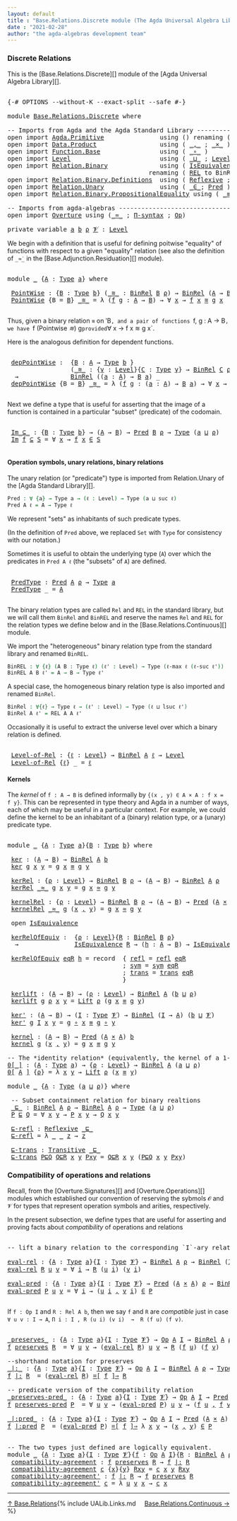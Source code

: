 ```yaml
---
layout: default
title : "Base.Relations.Discrete module (The Agda Universal Algebra Library)"
date : "2021-02-28"
author: "the agda-algebras development team"
---
```


### <a id="discrete-relations">Discrete Relations</a>

This is the [Base.Relations.Discrete][] module of the [Agda Universal Algebra Library][].

<pre class="Agda">

<a id="329" class="Symbol">{-#</a> <a id="333" class="Keyword">OPTIONS</a> <a id="341" class="Pragma">--without-K</a> <a id="353" class="Pragma">--exact-split</a> <a id="367" class="Pragma">--safe</a> <a id="374" class="Symbol">#-}</a>

<a id="379" class="Keyword">module</a> <a id="386" href="Base.Relations.Discrete.html" class="Module">Base.Relations.Discrete</a> <a id="410" class="Keyword">where</a>

<a id="417" class="Comment">-- Imports from Agda and the Agda Standard Library ----------------------------------------------</a>
<a id="515" class="Keyword">open</a> <a id="520" class="Keyword">import</a> <a id="527" href="Agda.Primitive.html" class="Module">Agda.Primitive</a>               <a id="556" class="Keyword">using</a> <a id="562" class="Symbol">()</a> <a id="565" class="Keyword">renaming</a> <a id="574" class="Symbol">(</a> <a id="576" href="Agda.Primitive.html#388" class="Primitive">Set</a> <a id="580" class="Symbol">to</a> <a id="583" class="Primitive">Type</a> <a id="588" class="Symbol">)</a>
<a id="590" class="Keyword">open</a> <a id="595" class="Keyword">import</a> <a id="602" href="Data.Product.html" class="Module">Data.Product</a>                 <a id="631" class="Keyword">using</a> <a id="637" class="Symbol">(</a> <a id="639" href="Agda.Builtin.Sigma.html#235" class="InductiveConstructor Operator">_,_</a> <a id="643" class="Symbol">;</a> <a id="645" href="Data.Product.Base.html#1618" class="Function Operator">_×_</a> <a id="649" class="Symbol">)</a>
<a id="651" class="Keyword">open</a> <a id="656" class="Keyword">import</a> <a id="663" href="Function.Base.html" class="Module">Function.Base</a>                <a id="692" class="Keyword">using</a> <a id="698" class="Symbol">(</a> <a id="700" href="Function.Base.html#1115" class="Function Operator">_∘_</a> <a id="704" class="Symbol">)</a>
<a id="706" class="Keyword">open</a> <a id="711" class="Keyword">import</a> <a id="718" href="Level.html" class="Module">Level</a>                        <a id="747" class="Keyword">using</a> <a id="753" class="Symbol">(</a> <a id="755" href="Agda.Primitive.html#961" class="Primitive Operator">_⊔_</a> <a id="759" class="Symbol">;</a> <a id="761" href="Agda.Primitive.html#742" class="Postulate">Level</a> <a id="767" class="Symbol">;</a> <a id="769" href="Level.html#409" class="Record">Lift</a> <a id="774" class="Symbol">)</a>
<a id="776" class="Keyword">open</a> <a id="781" class="Keyword">import</a> <a id="788" href="Relation.Binary.html" class="Module">Relation.Binary</a>              <a id="817" class="Keyword">using</a> <a id="823" class="Symbol">(</a> <a id="825" href="Relation.Binary.Structures.html#1550" class="Record">IsEquivalence</a> <a id="839" class="Symbol">;</a> <a id="841" href="Relation.Binary.Core.html#1268" class="Function Operator">_⇒_</a> <a id="845" class="Symbol">;</a> <a id="847" href="Relation.Binary.Core.html#1474" class="Function Operator">_=[_]⇒_</a> <a id="855" class="Symbol">)</a>
                                      <a id="895" class="Keyword">renaming</a> <a id="904" class="Symbol">(</a> <a id="906" href="Relation.Binary.Core.html#780" class="Function">REL</a> <a id="910" class="Symbol">to</a> <a id="913" class="Function">BinREL</a> <a id="920" class="Symbol">;</a> <a id="922" href="Relation.Binary.Core.html#896" class="Function">Rel</a> <a id="926" class="Symbol">to</a> <a id="929" class="Function">BinRel</a> <a id="936" class="Symbol">)</a>
<a id="938" class="Keyword">open</a> <a id="943" class="Keyword">import</a> <a id="950" href="Relation.Binary.Definitions.html" class="Module">Relation.Binary.Definitions</a>  <a id="979" class="Keyword">using</a> <a id="985" class="Symbol">(</a> <a id="987" href="Relation.Binary.Definitions.html#1332" class="Function">Reflexive</a> <a id="997" class="Symbol">;</a> <a id="999" href="Relation.Binary.Definitions.html#2007" class="Function">Transitive</a> <a id="1010" class="Symbol">)</a>
<a id="1012" class="Keyword">open</a> <a id="1017" class="Keyword">import</a> <a id="1024" href="Relation.Unary.html" class="Module">Relation.Unary</a>               <a id="1053" class="Keyword">using</a> <a id="1059" class="Symbol">(</a> <a id="1061" href="Relation.Unary.html#1818" class="Function Operator">_∈_</a><a id="1064" class="Symbol">;</a> <a id="1066" href="Relation.Unary.html#1178" class="Function">Pred</a> <a id="1071" class="Symbol">)</a>
<a id="1073" class="Keyword">open</a> <a id="1078" class="Keyword">import</a> <a id="1085" href="Relation.Binary.PropositionalEquality.html" class="Module">Relation.Binary.PropositionalEquality</a> <a id="1123" class="Keyword">using</a> <a id="1129" class="Symbol">(</a> <a id="1131" href="Agda.Builtin.Equality.html#150" class="Datatype Operator">_≡_</a> <a id="1135" class="Symbol">)</a>

<a id="1138" class="Comment">-- Imports from agda-algebras -------------------------------------------------------------------</a>
<a id="1236" class="Keyword">open</a> <a id="1241" class="Keyword">import</a> <a id="1248" href="Overture.html" class="Module">Overture</a> <a id="1257" class="Keyword">using</a> <a id="1263" class="Symbol">(</a><a id="1264" href="Overture.Basic.html#9589" class="Function Operator">_≈_</a> <a id="1268" class="Symbol">;</a> <a id="1270" href="Overture.Basic.html#6010" class="Function">Π-syntax</a> <a id="1279" class="Symbol">;</a> <a id="1281" href="Overture.Operations.html#1235" class="Function">Op</a><a id="1283" class="Symbol">)</a>

<a id="1286" class="Keyword">private</a> <a id="1294" class="Keyword">variable</a> <a id="1303" href="Base.Relations.Discrete.html#1303" class="Generalizable">a</a> <a id="1305" href="Base.Relations.Discrete.html#1305" class="Generalizable">b</a> <a id="1307" href="Base.Relations.Discrete.html#1307" class="Generalizable">ρ</a> <a id="1309" href="Base.Relations.Discrete.html#1309" class="Generalizable">𝓥</a> <a id="1311" class="Symbol">:</a> <a id="1313" href="Agda.Primitive.html#742" class="Postulate">Level</a>
</pre>

We begin with a definition that is useful for defining poitwise "equality" of functions
with respect to a given "equality" relation (see also the definition of `_≈̇_` in the [Base.Adjunction.Residuation][] module).

<pre class="Agda">

<a id="1561" class="Keyword">module</a> <a id="1568" href="Base.Relations.Discrete.html#1568" class="Module">_</a> <a id="1570" class="Symbol">{</a><a id="1571" href="Base.Relations.Discrete.html#1571" class="Bound">A</a> <a id="1573" class="Symbol">:</a> <a id="1575" href="Base.Relations.Discrete.html#583" class="Primitive">Type</a> <a id="1580" href="Base.Relations.Discrete.html#1303" class="Generalizable">a</a><a id="1581" class="Symbol">}</a> <a id="1583" class="Keyword">where</a>

 <a id="1591" href="Base.Relations.Discrete.html#1591" class="Function">PointWise</a> <a id="1601" class="Symbol">:</a> <a id="1603" class="Symbol">{</a><a id="1604" href="Base.Relations.Discrete.html#1604" class="Bound">B</a> <a id="1606" class="Symbol">:</a> <a id="1608" href="Base.Relations.Discrete.html#583" class="Primitive">Type</a> <a id="1613" href="Base.Relations.Discrete.html#1305" class="Generalizable">b</a><a id="1614" class="Symbol">}</a> <a id="1616" class="Symbol">(</a><a id="1617" href="Base.Relations.Discrete.html#1617" class="Bound Operator">_≋_</a> <a id="1621" class="Symbol">:</a> <a id="1623" href="Base.Relations.Discrete.html#929" class="Function">BinRel</a> <a id="1630" href="Base.Relations.Discrete.html#1604" class="Bound">B</a> <a id="1632" href="Base.Relations.Discrete.html#1307" class="Generalizable">ρ</a><a id="1633" class="Symbol">)</a> <a id="1635" class="Symbol">→</a> <a id="1637" href="Base.Relations.Discrete.html#929" class="Function">BinRel</a> <a id="1644" class="Symbol">(</a><a id="1645" href="Base.Relations.Discrete.html#1571" class="Bound">A</a> <a id="1647" class="Symbol">→</a> <a id="1649" href="Base.Relations.Discrete.html#1604" class="Bound">B</a><a id="1650" class="Symbol">)</a> <a id="1652" class="Symbol">_</a>
 <a id="1655" href="Base.Relations.Discrete.html#1591" class="Function">PointWise</a> <a id="1665" class="Symbol">{</a><a id="1666" class="Argument">B</a> <a id="1668" class="Symbol">=</a> <a id="1670" href="Base.Relations.Discrete.html#1670" class="Bound">B</a><a id="1671" class="Symbol">}</a> <a id="1673" href="Base.Relations.Discrete.html#1673" class="Bound Operator">_≋_</a> <a id="1677" class="Symbol">=</a> <a id="1679" class="Symbol">λ</a> <a id="1681" class="Symbol">(</a><a id="1682" href="Base.Relations.Discrete.html#1682" class="Bound">f</a> <a id="1684" href="Base.Relations.Discrete.html#1684" class="Bound">g</a> <a id="1686" class="Symbol">:</a> <a id="1688" href="Base.Relations.Discrete.html#1571" class="Bound">A</a> <a id="1690" class="Symbol">→</a> <a id="1692" href="Base.Relations.Discrete.html#1670" class="Bound">B</a><a id="1693" class="Symbol">)</a> <a id="1695" class="Symbol">→</a> <a id="1697" class="Symbol">∀</a> <a id="1699" href="Base.Relations.Discrete.html#1699" class="Bound">x</a> <a id="1701" class="Symbol">→</a> <a id="1703" href="Base.Relations.Discrete.html#1682" class="Bound">f</a> <a id="1705" href="Base.Relations.Discrete.html#1699" class="Bound">x</a> <a id="1707" href="Base.Relations.Discrete.html#1673" class="Bound Operator">≋</a> <a id="1709" href="Base.Relations.Discrete.html#1684" class="Bound">g</a> <a id="1711" href="Base.Relations.Discrete.html#1699" class="Bound">x</a>

</pre>

Thus, given a binary relation `≋` on ‵B`, and a pair of functions `f, g : A → B`,
we have `f (Pointwise _≋_) g` provided `∀ x → f x ≋ g x`.

Here is the analogous definition for dependent functions.

<pre class="Agda">

 <a id="1941" href="Base.Relations.Discrete.html#1941" class="Function">depPointWise</a> <a id="1954" class="Symbol">:</a>  <a id="1957" class="Symbol">{</a><a id="1958" href="Base.Relations.Discrete.html#1958" class="Bound">B</a> <a id="1960" class="Symbol">:</a> <a id="1962" href="Base.Relations.Discrete.html#1571" class="Bound">A</a> <a id="1964" class="Symbol">→</a> <a id="1966" href="Base.Relations.Discrete.html#583" class="Primitive">Type</a> <a id="1971" href="Base.Relations.Discrete.html#1305" class="Generalizable">b</a> <a id="1973" class="Symbol">}</a>
                 <a id="1992" class="Symbol">(</a><a id="1993" href="Base.Relations.Discrete.html#1993" class="Bound Operator">_≋_</a> <a id="1997" class="Symbol">:</a> <a id="1999" class="Symbol">{</a><a id="2000" href="Base.Relations.Discrete.html#2000" class="Bound">γ</a> <a id="2002" class="Symbol">:</a> <a id="2004" href="Agda.Primitive.html#742" class="Postulate">Level</a><a id="2009" class="Symbol">}{</a><a id="2011" href="Base.Relations.Discrete.html#2011" class="Bound">C</a> <a id="2013" class="Symbol">:</a> <a id="2015" href="Base.Relations.Discrete.html#583" class="Primitive">Type</a> <a id="2020" href="Base.Relations.Discrete.html#2000" class="Bound">γ</a><a id="2021" class="Symbol">}</a> <a id="2023" class="Symbol">→</a> <a id="2025" href="Base.Relations.Discrete.html#929" class="Function">BinRel</a> <a id="2032" href="Base.Relations.Discrete.html#2011" class="Bound">C</a> <a id="2034" href="Base.Relations.Discrete.html#1307" class="Generalizable">ρ</a><a id="2035" class="Symbol">)</a>
  <a id="2039" class="Symbol">→</a>              <a id="2054" href="Base.Relations.Discrete.html#929" class="Function">BinRel</a> <a id="2061" class="Symbol">((</a><a id="2063" href="Base.Relations.Discrete.html#2063" class="Bound">a</a> <a id="2065" class="Symbol">:</a> <a id="2067" href="Base.Relations.Discrete.html#1571" class="Bound">A</a><a id="2068" class="Symbol">)</a> <a id="2070" class="Symbol">→</a> <a id="2072" href="Base.Relations.Discrete.html#1958" class="Bound">B</a> <a id="2074" href="Base.Relations.Discrete.html#2063" class="Bound">a</a><a id="2075" class="Symbol">)</a> <a id="2077" class="Symbol">_</a>
 <a id="2080" href="Base.Relations.Discrete.html#1941" class="Function">depPointWise</a> <a id="2093" class="Symbol">{</a><a id="2094" class="Argument">B</a> <a id="2096" class="Symbol">=</a> <a id="2098" href="Base.Relations.Discrete.html#2098" class="Bound">B</a><a id="2099" class="Symbol">}</a> <a id="2101" href="Base.Relations.Discrete.html#2101" class="Bound Operator">_≋_</a> <a id="2105" class="Symbol">=</a> <a id="2107" class="Symbol">λ</a> <a id="2109" class="Symbol">(</a><a id="2110" href="Base.Relations.Discrete.html#2110" class="Bound">f</a> <a id="2112" href="Base.Relations.Discrete.html#2112" class="Bound">g</a> <a id="2114" class="Symbol">:</a> <a id="2116" class="Symbol">(</a><a id="2117" href="Base.Relations.Discrete.html#2117" class="Bound">a</a> <a id="2119" class="Symbol">:</a> <a id="2121" href="Base.Relations.Discrete.html#1571" class="Bound">A</a><a id="2122" class="Symbol">)</a> <a id="2124" class="Symbol">→</a> <a id="2126" href="Base.Relations.Discrete.html#2098" class="Bound">B</a> <a id="2128" href="Base.Relations.Discrete.html#2117" class="Bound">a</a><a id="2129" class="Symbol">)</a> <a id="2131" class="Symbol">→</a> <a id="2133" class="Symbol">∀</a> <a id="2135" href="Base.Relations.Discrete.html#2135" class="Bound">x</a> <a id="2137" class="Symbol">→</a> <a id="2139" href="Base.Relations.Discrete.html#2110" class="Bound">f</a> <a id="2141" href="Base.Relations.Discrete.html#2135" class="Bound">x</a> <a id="2143" href="Base.Relations.Discrete.html#2101" class="Bound Operator">≋</a> <a id="2145" href="Base.Relations.Discrete.html#2112" class="Bound">g</a> <a id="2147" href="Base.Relations.Discrete.html#2135" class="Bound">x</a>

</pre>

Next we define a type that is useful for asserting that the image of a function
is contained in a particular "subset" (predicate) of the codomain.

<pre class="Agda">

 <a id="2325" href="Base.Relations.Discrete.html#2325" class="Function Operator">Im_⊆_</a> <a id="2331" class="Symbol">:</a> <a id="2333" class="Symbol">{</a><a id="2334" href="Base.Relations.Discrete.html#2334" class="Bound">B</a> <a id="2336" class="Symbol">:</a> <a id="2338" href="Base.Relations.Discrete.html#583" class="Primitive">Type</a> <a id="2343" href="Base.Relations.Discrete.html#1305" class="Generalizable">b</a><a id="2344" class="Symbol">}</a> <a id="2346" class="Symbol">→</a> <a id="2348" class="Symbol">(</a><a id="2349" href="Base.Relations.Discrete.html#1571" class="Bound">A</a> <a id="2351" class="Symbol">→</a> <a id="2353" href="Base.Relations.Discrete.html#2334" class="Bound">B</a><a id="2354" class="Symbol">)</a> <a id="2356" class="Symbol">→</a> <a id="2358" href="Relation.Unary.html#1178" class="Function">Pred</a> <a id="2363" href="Base.Relations.Discrete.html#2334" class="Bound">B</a> <a id="2365" href="Base.Relations.Discrete.html#1307" class="Generalizable">ρ</a> <a id="2367" class="Symbol">→</a> <a id="2369" href="Base.Relations.Discrete.html#583" class="Primitive">Type</a> <a id="2374" class="Symbol">(</a><a id="2375" href="Base.Relations.Discrete.html#1580" class="Bound">a</a> <a id="2377" href="Agda.Primitive.html#961" class="Primitive Operator">⊔</a> <a id="2379" href="Base.Relations.Discrete.html#1307" class="Generalizable">ρ</a><a id="2380" class="Symbol">)</a>
 <a id="2383" href="Base.Relations.Discrete.html#2325" class="Function Operator">Im</a> <a id="2386" href="Base.Relations.Discrete.html#2386" class="Bound">f</a> <a id="2388" href="Base.Relations.Discrete.html#2325" class="Function Operator">⊆</a> <a id="2390" href="Base.Relations.Discrete.html#2390" class="Bound">S</a> <a id="2392" class="Symbol">=</a> <a id="2394" class="Symbol">∀</a> <a id="2396" href="Base.Relations.Discrete.html#2396" class="Bound">x</a> <a id="2398" class="Symbol">→</a> <a id="2400" href="Base.Relations.Discrete.html#2386" class="Bound">f</a> <a id="2402" href="Base.Relations.Discrete.html#2396" class="Bound">x</a> <a id="2404" href="Relation.Unary.html#1818" class="Function Operator">∈</a> <a id="2406" href="Base.Relations.Discrete.html#2390" class="Bound">S</a>

</pre>


#### <a id="operation-symbols-unary-relations-binary-relations">Operation symbols, unary relations, binary relations</a>

The unary relation (or "predicate") type is imported from Relation.Unary of the [Agda Standard Library][].

```agda
Pred : ∀ {a} → Type a → (ℓ : Level) → Type (a ⊔ suc ℓ)
Pred A ℓ = A → Type ℓ
```
We represent "sets" as inhabitants of such predicate types.

(In the definition of `Pred` above, we replaced `Set` with `Type` for consistency with our notation.)

Sometimes it is useful to obtain the underlying type (`A`) over which the predicates in `Pred A ℓ` (the "subsets" of `A`) are defined.

<pre class="Agda">

 <a id="3056" href="Base.Relations.Discrete.html#3056" class="Function">PredType</a> <a id="3065" class="Symbol">:</a> <a id="3067" href="Relation.Unary.html#1178" class="Function">Pred</a> <a id="3072" href="Base.Relations.Discrete.html#1571" class="Bound">A</a> <a id="3074" href="Base.Relations.Discrete.html#1307" class="Generalizable">ρ</a> <a id="3076" class="Symbol">→</a> <a id="3078" href="Base.Relations.Discrete.html#583" class="Primitive">Type</a> <a id="3083" href="Base.Relations.Discrete.html#1580" class="Bound">a</a>
 <a id="3086" href="Base.Relations.Discrete.html#3056" class="Function">PredType</a> <a id="3095" class="Symbol">_</a> <a id="3097" class="Symbol">=</a> <a id="3099" href="Base.Relations.Discrete.html#1571" class="Bound">A</a>

</pre>

The binary relation types are called `Rel` and `REL` in the standard library, but we
will call them `BinRel` and `BinREL` and reserve the names `Rel` and `REL` for the relation
types we define below and in the [Base.Relations.Continuous][] module.

We import the "heterogeneous" binary relation type from the standard library and renamed `BinREL`.

```agda
BinREL : ∀ {ℓ} (A B : Type ℓ) (ℓ' : Level) → Type (ℓ-max ℓ (ℓ-suc ℓ'))
BinREL A B ℓ' = A → B → Type ℓ'
```

A special case, the homogeneous binary relation type is also imported and renamed `BinRel`.

```agda
BinRel : ∀{ℓ} → Type ℓ → (ℓ' : Level) → Type (ℓ ⊔ lsuc ℓ')
BinRel A ℓ' = REL A A ℓ'
```

Occasionally it is useful to extract the universe level over which a binary relation is defined.

<pre class="Agda">

 <a id="3882" href="Base.Relations.Discrete.html#3882" class="Function">Level-of-Rel</a> <a id="3895" class="Symbol">:</a> <a id="3897" class="Symbol">{</a><a id="3898" href="Base.Relations.Discrete.html#3898" class="Bound">ℓ</a> <a id="3900" class="Symbol">:</a> <a id="3902" href="Agda.Primitive.html#742" class="Postulate">Level</a><a id="3907" class="Symbol">}</a> <a id="3909" class="Symbol">→</a> <a id="3911" href="Base.Relations.Discrete.html#929" class="Function">BinRel</a> <a id="3918" href="Base.Relations.Discrete.html#1571" class="Bound">A</a> <a id="3920" href="Base.Relations.Discrete.html#3898" class="Bound">ℓ</a> <a id="3922" class="Symbol">→</a> <a id="3924" href="Agda.Primitive.html#742" class="Postulate">Level</a>
 <a id="3931" href="Base.Relations.Discrete.html#3882" class="Function">Level-of-Rel</a> <a id="3944" class="Symbol">{</a><a id="3945" href="Base.Relations.Discrete.html#3945" class="Bound">ℓ</a><a id="3946" class="Symbol">}</a> <a id="3948" class="Symbol">_</a> <a id="3950" class="Symbol">=</a> <a id="3952" href="Base.Relations.Discrete.html#3945" class="Bound">ℓ</a>
</pre>


#### <a id="kernels">Kernels</a>

The *kernel* of `f : A → B` is defined informally by `{(x , y) ∈ A × A : f x = f y}`.
This can be represented in type theory and Agda in a number of ways, each of which
may be useful in a particular context. For example, we could define the kernel
to be an inhabitant of a (binary) relation type, or a (unary) predicate type.

<pre class="Agda">

<a id="4342" class="Keyword">module</a> <a id="4349" href="Base.Relations.Discrete.html#4349" class="Module">_</a> <a id="4351" class="Symbol">{</a><a id="4352" href="Base.Relations.Discrete.html#4352" class="Bound">A</a> <a id="4354" class="Symbol">:</a> <a id="4356" href="Base.Relations.Discrete.html#583" class="Primitive">Type</a> <a id="4361" href="Base.Relations.Discrete.html#1303" class="Generalizable">a</a><a id="4362" class="Symbol">}{</a><a id="4364" href="Base.Relations.Discrete.html#4364" class="Bound">B</a> <a id="4366" class="Symbol">:</a> <a id="4368" href="Base.Relations.Discrete.html#583" class="Primitive">Type</a> <a id="4373" href="Base.Relations.Discrete.html#1305" class="Generalizable">b</a><a id="4374" class="Symbol">}</a> <a id="4376" class="Keyword">where</a>

 <a id="4384" href="Base.Relations.Discrete.html#4384" class="Function">ker</a> <a id="4388" class="Symbol">:</a> <a id="4390" class="Symbol">(</a><a id="4391" href="Base.Relations.Discrete.html#4352" class="Bound">A</a> <a id="4393" class="Symbol">→</a> <a id="4395" href="Base.Relations.Discrete.html#4364" class="Bound">B</a><a id="4396" class="Symbol">)</a> <a id="4398" class="Symbol">→</a> <a id="4400" href="Base.Relations.Discrete.html#929" class="Function">BinRel</a> <a id="4407" href="Base.Relations.Discrete.html#4352" class="Bound">A</a> <a id="4409" href="Base.Relations.Discrete.html#4373" class="Bound">b</a>
 <a id="4412" href="Base.Relations.Discrete.html#4384" class="Function">ker</a> <a id="4416" href="Base.Relations.Discrete.html#4416" class="Bound">g</a> <a id="4418" href="Base.Relations.Discrete.html#4418" class="Bound">x</a> <a id="4420" href="Base.Relations.Discrete.html#4420" class="Bound">y</a> <a id="4422" class="Symbol">=</a> <a id="4424" href="Base.Relations.Discrete.html#4416" class="Bound">g</a> <a id="4426" href="Base.Relations.Discrete.html#4418" class="Bound">x</a> <a id="4428" href="Agda.Builtin.Equality.html#150" class="Datatype Operator">≡</a> <a id="4430" href="Base.Relations.Discrete.html#4416" class="Bound">g</a> <a id="4432" href="Base.Relations.Discrete.html#4420" class="Bound">y</a>

 <a id="4436" href="Base.Relations.Discrete.html#4436" class="Function">kerRel</a> <a id="4443" class="Symbol">:</a> <a id="4445" class="Symbol">{</a><a id="4446" href="Base.Relations.Discrete.html#4446" class="Bound">ρ</a> <a id="4448" class="Symbol">:</a> <a id="4450" href="Agda.Primitive.html#742" class="Postulate">Level</a><a id="4455" class="Symbol">}</a> <a id="4457" class="Symbol">→</a> <a id="4459" href="Base.Relations.Discrete.html#929" class="Function">BinRel</a> <a id="4466" href="Base.Relations.Discrete.html#4364" class="Bound">B</a> <a id="4468" href="Base.Relations.Discrete.html#4446" class="Bound">ρ</a> <a id="4470" class="Symbol">→</a> <a id="4472" class="Symbol">(</a><a id="4473" href="Base.Relations.Discrete.html#4352" class="Bound">A</a> <a id="4475" class="Symbol">→</a> <a id="4477" href="Base.Relations.Discrete.html#4364" class="Bound">B</a><a id="4478" class="Symbol">)</a> <a id="4480" class="Symbol">→</a> <a id="4482" href="Base.Relations.Discrete.html#929" class="Function">BinRel</a> <a id="4489" href="Base.Relations.Discrete.html#4352" class="Bound">A</a> <a id="4491" href="Base.Relations.Discrete.html#4446" class="Bound">ρ</a>
 <a id="4494" href="Base.Relations.Discrete.html#4436" class="Function">kerRel</a> <a id="4501" href="Base.Relations.Discrete.html#4501" class="Bound Operator">_≈_</a> <a id="4505" href="Base.Relations.Discrete.html#4505" class="Bound">g</a> <a id="4507" href="Base.Relations.Discrete.html#4507" class="Bound">x</a> <a id="4509" href="Base.Relations.Discrete.html#4509" class="Bound">y</a> <a id="4511" class="Symbol">=</a> <a id="4513" href="Base.Relations.Discrete.html#4505" class="Bound">g</a> <a id="4515" href="Base.Relations.Discrete.html#4507" class="Bound">x</a> <a id="4517" href="Base.Relations.Discrete.html#4501" class="Bound Operator">≈</a> <a id="4519" href="Base.Relations.Discrete.html#4505" class="Bound">g</a> <a id="4521" href="Base.Relations.Discrete.html#4509" class="Bound">y</a>

 <a id="4525" href="Base.Relations.Discrete.html#4525" class="Function">kernelRel</a> <a id="4535" class="Symbol">:</a> <a id="4537" class="Symbol">{</a><a id="4538" href="Base.Relations.Discrete.html#4538" class="Bound">ρ</a> <a id="4540" class="Symbol">:</a> <a id="4542" href="Agda.Primitive.html#742" class="Postulate">Level</a><a id="4547" class="Symbol">}</a> <a id="4549" class="Symbol">→</a> <a id="4551" href="Base.Relations.Discrete.html#929" class="Function">BinRel</a> <a id="4558" href="Base.Relations.Discrete.html#4364" class="Bound">B</a> <a id="4560" href="Base.Relations.Discrete.html#4538" class="Bound">ρ</a> <a id="4562" class="Symbol">→</a> <a id="4564" class="Symbol">(</a><a id="4565" href="Base.Relations.Discrete.html#4352" class="Bound">A</a> <a id="4567" class="Symbol">→</a> <a id="4569" href="Base.Relations.Discrete.html#4364" class="Bound">B</a><a id="4570" class="Symbol">)</a> <a id="4572" class="Symbol">→</a> <a id="4574" href="Relation.Unary.html#1178" class="Function">Pred</a> <a id="4579" class="Symbol">(</a><a id="4580" href="Base.Relations.Discrete.html#4352" class="Bound">A</a> <a id="4582" href="Data.Product.Base.html#1618" class="Function Operator">×</a> <a id="4584" href="Base.Relations.Discrete.html#4352" class="Bound">A</a><a id="4585" class="Symbol">)</a> <a id="4587" href="Base.Relations.Discrete.html#4538" class="Bound">ρ</a>
 <a id="4590" href="Base.Relations.Discrete.html#4525" class="Function">kernelRel</a> <a id="4600" href="Base.Relations.Discrete.html#4600" class="Bound Operator">_≈_</a> <a id="4604" href="Base.Relations.Discrete.html#4604" class="Bound">g</a> <a id="4606" class="Symbol">(</a><a id="4607" href="Base.Relations.Discrete.html#4607" class="Bound">x</a> <a id="4609" href="Agda.Builtin.Sigma.html#235" class="InductiveConstructor Operator">,</a> <a id="4611" href="Base.Relations.Discrete.html#4611" class="Bound">y</a><a id="4612" class="Symbol">)</a> <a id="4614" class="Symbol">=</a> <a id="4616" href="Base.Relations.Discrete.html#4604" class="Bound">g</a> <a id="4618" href="Base.Relations.Discrete.html#4607" class="Bound">x</a> <a id="4620" href="Base.Relations.Discrete.html#4600" class="Bound Operator">≈</a> <a id="4622" href="Base.Relations.Discrete.html#4604" class="Bound">g</a> <a id="4624" href="Base.Relations.Discrete.html#4611" class="Bound">y</a>

 <a id="4628" class="Keyword">open</a> <a id="4633" href="Relation.Binary.Structures.html#1550" class="Module">IsEquivalence</a>

 <a id="4649" href="Base.Relations.Discrete.html#4649" class="Function">kerRelOfEquiv</a> <a id="4663" class="Symbol">:</a>  <a id="4666" class="Symbol">{</a><a id="4667" href="Base.Relations.Discrete.html#4667" class="Bound">ρ</a> <a id="4669" class="Symbol">:</a> <a id="4671" href="Agda.Primitive.html#742" class="Postulate">Level</a><a id="4676" class="Symbol">}{</a><a id="4678" href="Base.Relations.Discrete.html#4678" class="Bound">R</a> <a id="4680" class="Symbol">:</a> <a id="4682" href="Base.Relations.Discrete.html#929" class="Function">BinRel</a> <a id="4689" href="Base.Relations.Discrete.html#4364" class="Bound">B</a> <a id="4691" href="Base.Relations.Discrete.html#4667" class="Bound">ρ</a><a id="4692" class="Symbol">}</a>
  <a id="4696" class="Symbol">→</a>               <a id="4712" href="Relation.Binary.Structures.html#1550" class="Record">IsEquivalence</a> <a id="4726" href="Base.Relations.Discrete.html#4678" class="Bound">R</a> <a id="4728" class="Symbol">→</a> <a id="4730" class="Symbol">(</a><a id="4731" href="Base.Relations.Discrete.html#4731" class="Bound">h</a> <a id="4733" class="Symbol">:</a> <a id="4735" href="Base.Relations.Discrete.html#4352" class="Bound">A</a> <a id="4737" class="Symbol">→</a> <a id="4739" href="Base.Relations.Discrete.html#4364" class="Bound">B</a><a id="4740" class="Symbol">)</a> <a id="4742" class="Symbol">→</a> <a id="4744" href="Relation.Binary.Structures.html#1550" class="Record">IsEquivalence</a> <a id="4758" class="Symbol">(</a><a id="4759" href="Base.Relations.Discrete.html#4436" class="Function">kerRel</a> <a id="4766" href="Base.Relations.Discrete.html#4678" class="Bound">R</a> <a id="4768" href="Base.Relations.Discrete.html#4731" class="Bound">h</a><a id="4769" class="Symbol">)</a>

 <a id="4773" href="Base.Relations.Discrete.html#4649" class="Function">kerRelOfEquiv</a> <a id="4787" href="Base.Relations.Discrete.html#4787" class="Bound">eqR</a> <a id="4791" href="Base.Relations.Discrete.html#4791" class="Bound">h</a> <a id="4793" class="Symbol">=</a> <a id="4795" class="Keyword">record</a>  <a id="4803" class="Symbol">{</a> <a id="4805" href="Relation.Binary.Structures.html#1596" class="Field">refl</a> <a id="4810" class="Symbol">=</a> <a id="4812" href="Relation.Binary.Structures.html#1596" class="Field">refl</a> <a id="4817" href="Base.Relations.Discrete.html#4787" class="Bound">eqR</a>
                               <a id="4852" class="Symbol">;</a> <a id="4854" href="Relation.Binary.Structures.html#1622" class="Field">sym</a> <a id="4858" class="Symbol">=</a> <a id="4860" href="Relation.Binary.Structures.html#1622" class="Field">sym</a> <a id="4864" href="Base.Relations.Discrete.html#4787" class="Bound">eqR</a>
                               <a id="4899" class="Symbol">;</a> <a id="4901" href="Relation.Binary.Structures.html#1648" class="Field">trans</a> <a id="4907" class="Symbol">=</a> <a id="4909" href="Relation.Binary.Structures.html#1648" class="Field">trans</a> <a id="4915" href="Base.Relations.Discrete.html#4787" class="Bound">eqR</a>
                               <a id="4950" class="Symbol">}</a>

 <a id="4954" href="Base.Relations.Discrete.html#4954" class="Function">kerlift</a> <a id="4962" class="Symbol">:</a> <a id="4964" class="Symbol">(</a><a id="4965" href="Base.Relations.Discrete.html#4352" class="Bound">A</a> <a id="4967" class="Symbol">→</a> <a id="4969" href="Base.Relations.Discrete.html#4364" class="Bound">B</a><a id="4970" class="Symbol">)</a> <a id="4972" class="Symbol">→</a> <a id="4974" class="Symbol">(</a><a id="4975" href="Base.Relations.Discrete.html#4975" class="Bound">ρ</a> <a id="4977" class="Symbol">:</a> <a id="4979" href="Agda.Primitive.html#742" class="Postulate">Level</a><a id="4984" class="Symbol">)</a> <a id="4986" class="Symbol">→</a> <a id="4988" href="Base.Relations.Discrete.html#929" class="Function">BinRel</a> <a id="4995" href="Base.Relations.Discrete.html#4352" class="Bound">A</a> <a id="4997" class="Symbol">(</a><a id="4998" href="Base.Relations.Discrete.html#4373" class="Bound">b</a> <a id="5000" href="Agda.Primitive.html#961" class="Primitive Operator">⊔</a> <a id="5002" href="Base.Relations.Discrete.html#4975" class="Bound">ρ</a><a id="5003" class="Symbol">)</a>
 <a id="5006" href="Base.Relations.Discrete.html#4954" class="Function">kerlift</a> <a id="5014" href="Base.Relations.Discrete.html#5014" class="Bound">g</a> <a id="5016" href="Base.Relations.Discrete.html#5016" class="Bound">ρ</a> <a id="5018" href="Base.Relations.Discrete.html#5018" class="Bound">x</a> <a id="5020" href="Base.Relations.Discrete.html#5020" class="Bound">y</a> <a id="5022" class="Symbol">=</a> <a id="5024" href="Level.html#409" class="Record">Lift</a> <a id="5029" href="Base.Relations.Discrete.html#5016" class="Bound">ρ</a> <a id="5031" class="Symbol">(</a><a id="5032" href="Base.Relations.Discrete.html#5014" class="Bound">g</a> <a id="5034" href="Base.Relations.Discrete.html#5018" class="Bound">x</a> <a id="5036" href="Agda.Builtin.Equality.html#150" class="Datatype Operator">≡</a> <a id="5038" href="Base.Relations.Discrete.html#5014" class="Bound">g</a> <a id="5040" href="Base.Relations.Discrete.html#5020" class="Bound">y</a><a id="5041" class="Symbol">)</a>

 <a id="5045" href="Base.Relations.Discrete.html#5045" class="Function">ker&#39;</a> <a id="5050" class="Symbol">:</a> <a id="5052" class="Symbol">(</a><a id="5053" href="Base.Relations.Discrete.html#4352" class="Bound">A</a> <a id="5055" class="Symbol">→</a> <a id="5057" href="Base.Relations.Discrete.html#4364" class="Bound">B</a><a id="5058" class="Symbol">)</a> <a id="5060" class="Symbol">→</a> <a id="5062" class="Symbol">(</a><a id="5063" href="Base.Relations.Discrete.html#5063" class="Bound">I</a> <a id="5065" class="Symbol">:</a> <a id="5067" href="Base.Relations.Discrete.html#583" class="Primitive">Type</a> <a id="5072" href="Base.Relations.Discrete.html#1309" class="Generalizable">𝓥</a><a id="5073" class="Symbol">)</a> <a id="5075" class="Symbol">→</a> <a id="5077" href="Base.Relations.Discrete.html#929" class="Function">BinRel</a> <a id="5084" class="Symbol">(</a><a id="5085" href="Base.Relations.Discrete.html#5063" class="Bound">I</a> <a id="5087" class="Symbol">→</a> <a id="5089" href="Base.Relations.Discrete.html#4352" class="Bound">A</a><a id="5090" class="Symbol">)</a> <a id="5092" class="Symbol">(</a><a id="5093" href="Base.Relations.Discrete.html#4373" class="Bound">b</a> <a id="5095" href="Agda.Primitive.html#961" class="Primitive Operator">⊔</a> <a id="5097" href="Base.Relations.Discrete.html#1309" class="Generalizable">𝓥</a><a id="5098" class="Symbol">)</a>
 <a id="5101" href="Base.Relations.Discrete.html#5045" class="Function">ker&#39;</a> <a id="5106" href="Base.Relations.Discrete.html#5106" class="Bound">g</a> <a id="5108" href="Base.Relations.Discrete.html#5108" class="Bound">I</a> <a id="5110" href="Base.Relations.Discrete.html#5110" class="Bound">x</a> <a id="5112" href="Base.Relations.Discrete.html#5112" class="Bound">y</a> <a id="5114" class="Symbol">=</a> <a id="5116" href="Base.Relations.Discrete.html#5106" class="Bound">g</a> <a id="5118" href="Function.Base.html#1115" class="Function Operator">∘</a> <a id="5120" href="Base.Relations.Discrete.html#5110" class="Bound">x</a> <a id="5122" href="Agda.Builtin.Equality.html#150" class="Datatype Operator">≡</a> <a id="5124" href="Base.Relations.Discrete.html#5106" class="Bound">g</a> <a id="5126" href="Function.Base.html#1115" class="Function Operator">∘</a> <a id="5128" href="Base.Relations.Discrete.html#5112" class="Bound">y</a>

 <a id="5132" href="Base.Relations.Discrete.html#5132" class="Function">kernel</a> <a id="5139" class="Symbol">:</a> <a id="5141" class="Symbol">(</a><a id="5142" href="Base.Relations.Discrete.html#4352" class="Bound">A</a> <a id="5144" class="Symbol">→</a> <a id="5146" href="Base.Relations.Discrete.html#4364" class="Bound">B</a><a id="5147" class="Symbol">)</a> <a id="5149" class="Symbol">→</a> <a id="5151" href="Relation.Unary.html#1178" class="Function">Pred</a> <a id="5156" class="Symbol">(</a><a id="5157" href="Base.Relations.Discrete.html#4352" class="Bound">A</a> <a id="5159" href="Data.Product.Base.html#1618" class="Function Operator">×</a> <a id="5161" href="Base.Relations.Discrete.html#4352" class="Bound">A</a><a id="5162" class="Symbol">)</a> <a id="5164" href="Base.Relations.Discrete.html#4373" class="Bound">b</a>
 <a id="5167" href="Base.Relations.Discrete.html#5132" class="Function">kernel</a> <a id="5174" href="Base.Relations.Discrete.html#5174" class="Bound">g</a> <a id="5176" class="Symbol">(</a><a id="5177" href="Base.Relations.Discrete.html#5177" class="Bound">x</a> <a id="5179" href="Agda.Builtin.Sigma.html#235" class="InductiveConstructor Operator">,</a> <a id="5181" href="Base.Relations.Discrete.html#5181" class="Bound">y</a><a id="5182" class="Symbol">)</a> <a id="5184" class="Symbol">=</a> <a id="5186" href="Base.Relations.Discrete.html#5174" class="Bound">g</a> <a id="5188" href="Base.Relations.Discrete.html#5177" class="Bound">x</a> <a id="5190" href="Agda.Builtin.Equality.html#150" class="Datatype Operator">≡</a> <a id="5192" href="Base.Relations.Discrete.html#5174" class="Bound">g</a> <a id="5194" href="Base.Relations.Discrete.html#5181" class="Bound">y</a>

<a id="5197" class="Comment">-- The *identity relation* (equivalently, the kernel of a 1-to-1 function)</a>
<a id="0[_]"></a><a id="5272" href="Base.Relations.Discrete.html#5272" class="Function Operator">0[_]</a> <a id="5277" class="Symbol">:</a> <a id="5279" class="Symbol">(</a><a id="5280" href="Base.Relations.Discrete.html#5280" class="Bound">A</a> <a id="5282" class="Symbol">:</a> <a id="5284" href="Base.Relations.Discrete.html#583" class="Primitive">Type</a> <a id="5289" href="Base.Relations.Discrete.html#1303" class="Generalizable">a</a><a id="5290" class="Symbol">)</a> <a id="5292" class="Symbol">→</a> <a id="5294" class="Symbol">{</a><a id="5295" href="Base.Relations.Discrete.html#5295" class="Bound">ρ</a> <a id="5297" class="Symbol">:</a> <a id="5299" href="Agda.Primitive.html#742" class="Postulate">Level</a><a id="5304" class="Symbol">}</a> <a id="5306" class="Symbol">→</a> <a id="5308" href="Base.Relations.Discrete.html#929" class="Function">BinRel</a> <a id="5315" href="Base.Relations.Discrete.html#5280" class="Bound">A</a> <a id="5317" class="Symbol">(</a><a id="5318" href="Base.Relations.Discrete.html#1303" class="Generalizable">a</a> <a id="5320" href="Agda.Primitive.html#961" class="Primitive Operator">⊔</a> <a id="5322" href="Base.Relations.Discrete.html#5295" class="Bound">ρ</a><a id="5323" class="Symbol">)</a>
<a id="5325" href="Base.Relations.Discrete.html#5272" class="Function Operator">0[</a> <a id="5328" href="Base.Relations.Discrete.html#5328" class="Bound">A</a> <a id="5330" href="Base.Relations.Discrete.html#5272" class="Function Operator">]</a> <a id="5332" class="Symbol">{</a><a id="5333" href="Base.Relations.Discrete.html#5333" class="Bound">ρ</a><a id="5334" class="Symbol">}</a> <a id="5336" class="Symbol">=</a> <a id="5338" class="Symbol">λ</a> <a id="5340" href="Base.Relations.Discrete.html#5340" class="Bound">x</a> <a id="5342" href="Base.Relations.Discrete.html#5342" class="Bound">y</a> <a id="5344" class="Symbol">→</a> <a id="5346" href="Level.html#409" class="Record">Lift</a> <a id="5351" href="Base.Relations.Discrete.html#5333" class="Bound">ρ</a> <a id="5353" class="Symbol">(</a><a id="5354" href="Base.Relations.Discrete.html#5340" class="Bound">x</a> <a id="5356" href="Agda.Builtin.Equality.html#150" class="Datatype Operator">≡</a> <a id="5358" href="Base.Relations.Discrete.html#5342" class="Bound">y</a><a id="5359" class="Symbol">)</a>

<a id="5362" class="Keyword">module</a> <a id="5369" href="Base.Relations.Discrete.html#5369" class="Module">_</a> <a id="5371" class="Symbol">{</a><a id="5372" href="Base.Relations.Discrete.html#5372" class="Bound">A</a> <a id="5374" class="Symbol">:</a> <a id="5376" href="Base.Relations.Discrete.html#583" class="Primitive">Type</a> <a id="5381" class="Symbol">(</a><a id="5382" href="Base.Relations.Discrete.html#1303" class="Generalizable">a</a> <a id="5384" href="Agda.Primitive.html#961" class="Primitive Operator">⊔</a> <a id="5386" href="Base.Relations.Discrete.html#1307" class="Generalizable">ρ</a><a id="5387" class="Symbol">)}</a> <a id="5390" class="Keyword">where</a>

 <a id="5398" class="Comment">-- Subset containment relation for binary realtions</a>
 <a id="5451" href="Base.Relations.Discrete.html#5451" class="Function Operator">_⊑_</a> <a id="5455" class="Symbol">:</a> <a id="5457" href="Base.Relations.Discrete.html#929" class="Function">BinRel</a> <a id="5464" href="Base.Relations.Discrete.html#5372" class="Bound">A</a> <a id="5466" href="Base.Relations.Discrete.html#5386" class="Bound">ρ</a> <a id="5468" class="Symbol">→</a> <a id="5470" href="Base.Relations.Discrete.html#929" class="Function">BinRel</a> <a id="5477" href="Base.Relations.Discrete.html#5372" class="Bound">A</a> <a id="5479" href="Base.Relations.Discrete.html#5386" class="Bound">ρ</a> <a id="5481" class="Symbol">→</a> <a id="5483" href="Base.Relations.Discrete.html#583" class="Primitive">Type</a> <a id="5488" class="Symbol">(</a><a id="5489" href="Base.Relations.Discrete.html#5382" class="Bound">a</a> <a id="5491" href="Agda.Primitive.html#961" class="Primitive Operator">⊔</a> <a id="5493" href="Base.Relations.Discrete.html#5386" class="Bound">ρ</a><a id="5494" class="Symbol">)</a>
 <a id="5497" href="Base.Relations.Discrete.html#5497" class="Bound">P</a> <a id="5499" href="Base.Relations.Discrete.html#5451" class="Function Operator">⊑</a> <a id="5501" href="Base.Relations.Discrete.html#5501" class="Bound">Q</a> <a id="5503" class="Symbol">=</a> <a id="5505" class="Symbol">∀</a> <a id="5507" href="Base.Relations.Discrete.html#5507" class="Bound">x</a> <a id="5509" href="Base.Relations.Discrete.html#5509" class="Bound">y</a> <a id="5511" class="Symbol">→</a> <a id="5513" href="Base.Relations.Discrete.html#5497" class="Bound">P</a> <a id="5515" href="Base.Relations.Discrete.html#5507" class="Bound">x</a> <a id="5517" href="Base.Relations.Discrete.html#5509" class="Bound">y</a> <a id="5519" class="Symbol">→</a> <a id="5521" href="Base.Relations.Discrete.html#5501" class="Bound">Q</a> <a id="5523" href="Base.Relations.Discrete.html#5507" class="Bound">x</a> <a id="5525" href="Base.Relations.Discrete.html#5509" class="Bound">y</a>

 <a id="5529" href="Base.Relations.Discrete.html#5529" class="Function">⊑-refl</a> <a id="5536" class="Symbol">:</a> <a id="5538" href="Relation.Binary.Definitions.html#1332" class="Function">Reflexive</a> <a id="5548" href="Base.Relations.Discrete.html#5451" class="Function Operator">_⊑_</a>
 <a id="5553" href="Base.Relations.Discrete.html#5529" class="Function">⊑-refl</a> <a id="5560" class="Symbol">=</a> <a id="5562" class="Symbol">λ</a> <a id="5564" href="Base.Relations.Discrete.html#5564" class="Bound">_</a> <a id="5566" href="Base.Relations.Discrete.html#5566" class="Bound">_</a> <a id="5568" href="Base.Relations.Discrete.html#5568" class="Bound">z</a> <a id="5570" class="Symbol">→</a> <a id="5572" href="Base.Relations.Discrete.html#5568" class="Bound">z</a>

 <a id="5576" href="Base.Relations.Discrete.html#5576" class="Function">⊑-trans</a> <a id="5584" class="Symbol">:</a> <a id="5586" href="Relation.Binary.Definitions.html#2007" class="Function">Transitive</a> <a id="5597" href="Base.Relations.Discrete.html#5451" class="Function Operator">_⊑_</a>
 <a id="5602" href="Base.Relations.Discrete.html#5576" class="Function">⊑-trans</a> <a id="5610" href="Base.Relations.Discrete.html#5610" class="Bound">P⊑Q</a> <a id="5614" href="Base.Relations.Discrete.html#5614" class="Bound">Q⊑R</a> <a id="5618" href="Base.Relations.Discrete.html#5618" class="Bound">x</a> <a id="5620" href="Base.Relations.Discrete.html#5620" class="Bound">y</a> <a id="5622" href="Base.Relations.Discrete.html#5622" class="Bound">Pxy</a> <a id="5626" class="Symbol">=</a> <a id="5628" href="Base.Relations.Discrete.html#5614" class="Bound">Q⊑R</a> <a id="5632" href="Base.Relations.Discrete.html#5618" class="Bound">x</a> <a id="5634" href="Base.Relations.Discrete.html#5620" class="Bound">y</a> <a id="5636" class="Symbol">(</a><a id="5637" href="Base.Relations.Discrete.html#5610" class="Bound">P⊑Q</a> <a id="5641" href="Base.Relations.Discrete.html#5618" class="Bound">x</a> <a id="5643" href="Base.Relations.Discrete.html#5620" class="Bound">y</a> <a id="5645" href="Base.Relations.Discrete.html#5622" class="Bound">Pxy</a><a id="5648" class="Symbol">)</a>
</pre>


### <a id="compatibility-of-operations-and-relations">Compatibility of operations and relations</a>

Recall, from the [Overture.Signatures][] and [Overture.Operations][] modules which established
our convention of reserving the sybmols `𝓞` and `𝓥` for types that
represent operation symbols and arities, respectively.

In the present subsection, we define types that are useful for asserting and proving
facts about *compatibility* of operations and relations

<pre class="Agda">

<a id="6138" class="Comment">-- lift a binary relation to the corresponding `I`-ary relation.</a>

<a id="eval-rel"></a><a id="6204" href="Base.Relations.Discrete.html#6204" class="Function">eval-rel</a> <a id="6213" class="Symbol">:</a> <a id="6215" class="Symbol">{</a><a id="6216" href="Base.Relations.Discrete.html#6216" class="Bound">A</a> <a id="6218" class="Symbol">:</a> <a id="6220" href="Base.Relations.Discrete.html#583" class="Primitive">Type</a> <a id="6225" href="Base.Relations.Discrete.html#1303" class="Generalizable">a</a><a id="6226" class="Symbol">}{</a><a id="6228" href="Base.Relations.Discrete.html#6228" class="Bound">I</a> <a id="6230" class="Symbol">:</a> <a id="6232" href="Base.Relations.Discrete.html#583" class="Primitive">Type</a> <a id="6237" href="Base.Relations.Discrete.html#1309" class="Generalizable">𝓥</a><a id="6238" class="Symbol">}</a> <a id="6240" class="Symbol">→</a> <a id="6242" href="Base.Relations.Discrete.html#929" class="Function">BinRel</a> <a id="6249" href="Base.Relations.Discrete.html#6216" class="Bound">A</a> <a id="6251" href="Base.Relations.Discrete.html#1307" class="Generalizable">ρ</a> <a id="6253" class="Symbol">→</a> <a id="6255" href="Base.Relations.Discrete.html#929" class="Function">BinRel</a> <a id="6262" class="Symbol">(</a><a id="6263" href="Base.Relations.Discrete.html#6228" class="Bound">I</a> <a id="6265" class="Symbol">→</a> <a id="6267" href="Base.Relations.Discrete.html#6216" class="Bound">A</a><a id="6268" class="Symbol">)</a> <a id="6270" class="Symbol">(</a><a id="6271" href="Base.Relations.Discrete.html#1309" class="Generalizable">𝓥</a> <a id="6273" href="Agda.Primitive.html#961" class="Primitive Operator">⊔</a> <a id="6275" href="Base.Relations.Discrete.html#1307" class="Generalizable">ρ</a><a id="6276" class="Symbol">)</a>
<a id="6278" href="Base.Relations.Discrete.html#6204" class="Function">eval-rel</a> <a id="6287" href="Base.Relations.Discrete.html#6287" class="Bound">R</a> <a id="6289" href="Base.Relations.Discrete.html#6289" class="Bound">u</a> <a id="6291" href="Base.Relations.Discrete.html#6291" class="Bound">v</a> <a id="6293" class="Symbol">=</a> <a id="6295" class="Symbol">∀</a> <a id="6297" href="Base.Relations.Discrete.html#6297" class="Bound">i</a> <a id="6299" class="Symbol">→</a> <a id="6301" href="Base.Relations.Discrete.html#6287" class="Bound">R</a> <a id="6303" class="Symbol">(</a><a id="6304" href="Base.Relations.Discrete.html#6289" class="Bound">u</a> <a id="6306" href="Base.Relations.Discrete.html#6297" class="Bound">i</a><a id="6307" class="Symbol">)</a> <a id="6309" class="Symbol">(</a><a id="6310" href="Base.Relations.Discrete.html#6291" class="Bound">v</a> <a id="6312" href="Base.Relations.Discrete.html#6297" class="Bound">i</a><a id="6313" class="Symbol">)</a>

<a id="eval-pred"></a><a id="6316" href="Base.Relations.Discrete.html#6316" class="Function">eval-pred</a> <a id="6326" class="Symbol">:</a> <a id="6328" class="Symbol">{</a><a id="6329" href="Base.Relations.Discrete.html#6329" class="Bound">A</a> <a id="6331" class="Symbol">:</a> <a id="6333" href="Base.Relations.Discrete.html#583" class="Primitive">Type</a> <a id="6338" href="Base.Relations.Discrete.html#1303" class="Generalizable">a</a><a id="6339" class="Symbol">}{</a><a id="6341" href="Base.Relations.Discrete.html#6341" class="Bound">I</a> <a id="6343" class="Symbol">:</a> <a id="6345" href="Base.Relations.Discrete.html#583" class="Primitive">Type</a> <a id="6350" href="Base.Relations.Discrete.html#1309" class="Generalizable">𝓥</a><a id="6351" class="Symbol">}</a> <a id="6353" class="Symbol">→</a> <a id="6355" href="Relation.Unary.html#1178" class="Function">Pred</a> <a id="6360" class="Symbol">(</a><a id="6361" href="Base.Relations.Discrete.html#6329" class="Bound">A</a> <a id="6363" href="Data.Product.Base.html#1618" class="Function Operator">×</a> <a id="6365" href="Base.Relations.Discrete.html#6329" class="Bound">A</a><a id="6366" class="Symbol">)</a> <a id="6368" href="Base.Relations.Discrete.html#1307" class="Generalizable">ρ</a> <a id="6370" class="Symbol">→</a> <a id="6372" href="Base.Relations.Discrete.html#929" class="Function">BinRel</a> <a id="6379" class="Symbol">(</a><a id="6380" href="Base.Relations.Discrete.html#6341" class="Bound">I</a> <a id="6382" class="Symbol">→</a> <a id="6384" href="Base.Relations.Discrete.html#6329" class="Bound">A</a><a id="6385" class="Symbol">)</a> <a id="6387" class="Symbol">(</a><a id="6388" href="Base.Relations.Discrete.html#1309" class="Generalizable">𝓥</a> <a id="6390" href="Agda.Primitive.html#961" class="Primitive Operator">⊔</a> <a id="6392" href="Base.Relations.Discrete.html#1307" class="Generalizable">ρ</a><a id="6393" class="Symbol">)</a>
<a id="6395" href="Base.Relations.Discrete.html#6316" class="Function">eval-pred</a> <a id="6405" href="Base.Relations.Discrete.html#6405" class="Bound">P</a> <a id="6407" href="Base.Relations.Discrete.html#6407" class="Bound">u</a> <a id="6409" href="Base.Relations.Discrete.html#6409" class="Bound">v</a> <a id="6411" class="Symbol">=</a> <a id="6413" class="Symbol">∀</a> <a id="6415" href="Base.Relations.Discrete.html#6415" class="Bound">i</a> <a id="6417" class="Symbol">→</a> <a id="6419" class="Symbol">(</a><a id="6420" href="Base.Relations.Discrete.html#6407" class="Bound">u</a> <a id="6422" href="Base.Relations.Discrete.html#6415" class="Bound">i</a> <a id="6424" href="Agda.Builtin.Sigma.html#235" class="InductiveConstructor Operator">,</a> <a id="6426" href="Base.Relations.Discrete.html#6409" class="Bound">v</a> <a id="6428" href="Base.Relations.Discrete.html#6415" class="Bound">i</a><a id="6429" class="Symbol">)</a> <a id="6431" href="Relation.Unary.html#1818" class="Function Operator">∈</a> <a id="6433" href="Base.Relations.Discrete.html#6405" class="Bound">P</a>

</pre>

If `f : Op I` and `R : Rel A b`, then we say `f` and `R` are *compatible* just in case `∀ u v : I → A`, `Π i ꞉ I , R (u i) (v i)  →  R (f u) (f v)`.

<pre class="Agda">

<a id="_preserves_"></a><a id="6612" href="Base.Relations.Discrete.html#6612" class="Function Operator">_preserves_</a> <a id="6624" class="Symbol">:</a> <a id="6626" class="Symbol">{</a><a id="6627" href="Base.Relations.Discrete.html#6627" class="Bound">A</a> <a id="6629" class="Symbol">:</a> <a id="6631" href="Base.Relations.Discrete.html#583" class="Primitive">Type</a> <a id="6636" href="Base.Relations.Discrete.html#1303" class="Generalizable">a</a><a id="6637" class="Symbol">}{</a><a id="6639" href="Base.Relations.Discrete.html#6639" class="Bound">I</a> <a id="6641" class="Symbol">:</a> <a id="6643" href="Base.Relations.Discrete.html#583" class="Primitive">Type</a> <a id="6648" href="Base.Relations.Discrete.html#1309" class="Generalizable">𝓥</a><a id="6649" class="Symbol">}</a> <a id="6651" class="Symbol">→</a> <a id="6653" href="Overture.Operations.html#1235" class="Function">Op</a> <a id="6656" href="Base.Relations.Discrete.html#6627" class="Bound">A</a> <a id="6658" href="Base.Relations.Discrete.html#6639" class="Bound">I</a> <a id="6660" class="Symbol">→</a> <a id="6662" href="Base.Relations.Discrete.html#929" class="Function">BinRel</a> <a id="6669" href="Base.Relations.Discrete.html#6627" class="Bound">A</a> <a id="6671" href="Base.Relations.Discrete.html#1307" class="Generalizable">ρ</a> <a id="6673" class="Symbol">→</a> <a id="6675" href="Base.Relations.Discrete.html#583" class="Primitive">Type</a> <a id="6680" class="Symbol">(</a><a id="6681" href="Base.Relations.Discrete.html#1303" class="Generalizable">a</a> <a id="6683" href="Agda.Primitive.html#961" class="Primitive Operator">⊔</a> <a id="6685" href="Base.Relations.Discrete.html#1309" class="Generalizable">𝓥</a> <a id="6687" href="Agda.Primitive.html#961" class="Primitive Operator">⊔</a> <a id="6689" href="Base.Relations.Discrete.html#1307" class="Generalizable">ρ</a><a id="6690" class="Symbol">)</a>
<a id="6692" href="Base.Relations.Discrete.html#6692" class="Bound">f</a> <a id="6694" href="Base.Relations.Discrete.html#6612" class="Function Operator">preserves</a> <a id="6704" href="Base.Relations.Discrete.html#6704" class="Bound">R</a>  <a id="6707" class="Symbol">=</a> <a id="6709" class="Symbol">∀</a> <a id="6711" href="Base.Relations.Discrete.html#6711" class="Bound">u</a> <a id="6713" href="Base.Relations.Discrete.html#6713" class="Bound">v</a> <a id="6715" class="Symbol">→</a> <a id="6717" class="Symbol">(</a><a id="6718" href="Base.Relations.Discrete.html#6204" class="Function">eval-rel</a> <a id="6727" href="Base.Relations.Discrete.html#6704" class="Bound">R</a><a id="6728" class="Symbol">)</a> <a id="6730" href="Base.Relations.Discrete.html#6711" class="Bound">u</a> <a id="6732" href="Base.Relations.Discrete.html#6713" class="Bound">v</a> <a id="6734" class="Symbol">→</a> <a id="6736" href="Base.Relations.Discrete.html#6704" class="Bound">R</a> <a id="6738" class="Symbol">(</a><a id="6739" href="Base.Relations.Discrete.html#6692" class="Bound">f</a> <a id="6741" href="Base.Relations.Discrete.html#6711" class="Bound">u</a><a id="6742" class="Symbol">)</a> <a id="6744" class="Symbol">(</a><a id="6745" href="Base.Relations.Discrete.html#6692" class="Bound">f</a> <a id="6747" href="Base.Relations.Discrete.html#6713" class="Bound">v</a><a id="6748" class="Symbol">)</a>

<a id="6751" class="Comment">--shorthand notation for preserves</a>
<a id="_|:_"></a><a id="6786" href="Base.Relations.Discrete.html#6786" class="Function Operator">_|:_</a> <a id="6791" class="Symbol">:</a> <a id="6793" class="Symbol">{</a><a id="6794" href="Base.Relations.Discrete.html#6794" class="Bound">A</a> <a id="6796" class="Symbol">:</a> <a id="6798" href="Base.Relations.Discrete.html#583" class="Primitive">Type</a> <a id="6803" href="Base.Relations.Discrete.html#1303" class="Generalizable">a</a><a id="6804" class="Symbol">}{</a><a id="6806" href="Base.Relations.Discrete.html#6806" class="Bound">I</a> <a id="6808" class="Symbol">:</a> <a id="6810" href="Base.Relations.Discrete.html#583" class="Primitive">Type</a> <a id="6815" href="Base.Relations.Discrete.html#1309" class="Generalizable">𝓥</a><a id="6816" class="Symbol">}</a> <a id="6818" class="Symbol">→</a> <a id="6820" href="Overture.Operations.html#1235" class="Function">Op</a> <a id="6823" href="Base.Relations.Discrete.html#6794" class="Bound">A</a> <a id="6825" href="Base.Relations.Discrete.html#6806" class="Bound">I</a> <a id="6827" class="Symbol">→</a> <a id="6829" href="Base.Relations.Discrete.html#929" class="Function">BinRel</a> <a id="6836" href="Base.Relations.Discrete.html#6794" class="Bound">A</a> <a id="6838" href="Base.Relations.Discrete.html#1307" class="Generalizable">ρ</a> <a id="6840" class="Symbol">→</a> <a id="6842" href="Base.Relations.Discrete.html#583" class="Primitive">Type</a> <a id="6847" class="Symbol">(</a><a id="6848" href="Base.Relations.Discrete.html#1303" class="Generalizable">a</a> <a id="6850" href="Agda.Primitive.html#961" class="Primitive Operator">⊔</a> <a id="6852" href="Base.Relations.Discrete.html#1309" class="Generalizable">𝓥</a> <a id="6854" href="Agda.Primitive.html#961" class="Primitive Operator">⊔</a> <a id="6856" href="Base.Relations.Discrete.html#1307" class="Generalizable">ρ</a><a id="6857" class="Symbol">)</a>
<a id="6859" href="Base.Relations.Discrete.html#6859" class="Bound">f</a> <a id="6861" href="Base.Relations.Discrete.html#6786" class="Function Operator">|:</a> <a id="6864" href="Base.Relations.Discrete.html#6864" class="Bound">R</a>  <a id="6867" class="Symbol">=</a> <a id="6869" class="Symbol">(</a><a id="6870" href="Base.Relations.Discrete.html#6204" class="Function">eval-rel</a> <a id="6879" href="Base.Relations.Discrete.html#6864" class="Bound">R</a><a id="6880" class="Symbol">)</a> <a id="6882" href="Relation.Binary.Core.html#1474" class="Function Operator">=[</a> <a id="6885" href="Base.Relations.Discrete.html#6859" class="Bound">f</a> <a id="6887" href="Relation.Binary.Core.html#1474" class="Function Operator">]⇒</a> <a id="6890" href="Base.Relations.Discrete.html#6864" class="Bound">R</a>

<a id="6893" class="Comment">-- predicate version of the compatibility relation</a>
<a id="_preserves-pred_"></a><a id="6944" href="Base.Relations.Discrete.html#6944" class="Function Operator">_preserves-pred_</a> <a id="6961" class="Symbol">:</a> <a id="6963" class="Symbol">{</a><a id="6964" href="Base.Relations.Discrete.html#6964" class="Bound">A</a> <a id="6966" class="Symbol">:</a> <a id="6968" href="Base.Relations.Discrete.html#583" class="Primitive">Type</a> <a id="6973" href="Base.Relations.Discrete.html#1303" class="Generalizable">a</a><a id="6974" class="Symbol">}{</a><a id="6976" href="Base.Relations.Discrete.html#6976" class="Bound">I</a> <a id="6978" class="Symbol">:</a> <a id="6980" href="Base.Relations.Discrete.html#583" class="Primitive">Type</a> <a id="6985" href="Base.Relations.Discrete.html#1309" class="Generalizable">𝓥</a><a id="6986" class="Symbol">}</a> <a id="6988" class="Symbol">→</a> <a id="6990" href="Overture.Operations.html#1235" class="Function">Op</a> <a id="6993" href="Base.Relations.Discrete.html#6964" class="Bound">A</a> <a id="6995" href="Base.Relations.Discrete.html#6976" class="Bound">I</a> <a id="6997" class="Symbol">→</a> <a id="6999" href="Relation.Unary.html#1178" class="Function">Pred</a> <a id="7004" class="Symbol">(</a> <a id="7006" href="Base.Relations.Discrete.html#6964" class="Bound">A</a> <a id="7008" href="Data.Product.Base.html#1618" class="Function Operator">×</a> <a id="7010" href="Base.Relations.Discrete.html#6964" class="Bound">A</a> <a id="7012" class="Symbol">)</a> <a id="7014" href="Base.Relations.Discrete.html#1307" class="Generalizable">ρ</a> <a id="7016" class="Symbol">→</a> <a id="7018" href="Base.Relations.Discrete.html#583" class="Primitive">Type</a> <a id="7023" class="Symbol">(</a><a id="7024" href="Base.Relations.Discrete.html#1303" class="Generalizable">a</a> <a id="7026" href="Agda.Primitive.html#961" class="Primitive Operator">⊔</a> <a id="7028" href="Base.Relations.Discrete.html#1309" class="Generalizable">𝓥</a> <a id="7030" href="Agda.Primitive.html#961" class="Primitive Operator">⊔</a> <a id="7032" href="Base.Relations.Discrete.html#1307" class="Generalizable">ρ</a><a id="7033" class="Symbol">)</a>
<a id="7035" href="Base.Relations.Discrete.html#7035" class="Bound">f</a> <a id="7037" href="Base.Relations.Discrete.html#6944" class="Function Operator">preserves-pred</a> <a id="7052" href="Base.Relations.Discrete.html#7052" class="Bound">P</a>  <a id="7055" class="Symbol">=</a> <a id="7057" class="Symbol">∀</a> <a id="7059" href="Base.Relations.Discrete.html#7059" class="Bound">u</a> <a id="7061" href="Base.Relations.Discrete.html#7061" class="Bound">v</a> <a id="7063" class="Symbol">→</a> <a id="7065" class="Symbol">(</a><a id="7066" href="Base.Relations.Discrete.html#6316" class="Function">eval-pred</a> <a id="7076" href="Base.Relations.Discrete.html#7052" class="Bound">P</a><a id="7077" class="Symbol">)</a> <a id="7079" href="Base.Relations.Discrete.html#7059" class="Bound">u</a> <a id="7081" href="Base.Relations.Discrete.html#7061" class="Bound">v</a> <a id="7083" class="Symbol">→</a> <a id="7085" class="Symbol">(</a><a id="7086" href="Base.Relations.Discrete.html#7035" class="Bound">f</a> <a id="7088" href="Base.Relations.Discrete.html#7059" class="Bound">u</a> <a id="7090" href="Agda.Builtin.Sigma.html#235" class="InductiveConstructor Operator">,</a> <a id="7092" href="Base.Relations.Discrete.html#7035" class="Bound">f</a> <a id="7094" href="Base.Relations.Discrete.html#7061" class="Bound">v</a><a id="7095" class="Symbol">)</a> <a id="7097" href="Relation.Unary.html#1818" class="Function Operator">∈</a> <a id="7099" href="Base.Relations.Discrete.html#7052" class="Bound">P</a>

<a id="_|:pred_"></a><a id="7102" href="Base.Relations.Discrete.html#7102" class="Function Operator">_|:pred_</a> <a id="7111" class="Symbol">:</a> <a id="7113" class="Symbol">{</a><a id="7114" href="Base.Relations.Discrete.html#7114" class="Bound">A</a> <a id="7116" class="Symbol">:</a> <a id="7118" href="Base.Relations.Discrete.html#583" class="Primitive">Type</a> <a id="7123" href="Base.Relations.Discrete.html#1303" class="Generalizable">a</a><a id="7124" class="Symbol">}{</a><a id="7126" href="Base.Relations.Discrete.html#7126" class="Bound">I</a> <a id="7128" class="Symbol">:</a> <a id="7130" href="Base.Relations.Discrete.html#583" class="Primitive">Type</a> <a id="7135" href="Base.Relations.Discrete.html#1309" class="Generalizable">𝓥</a><a id="7136" class="Symbol">}</a> <a id="7138" class="Symbol">→</a> <a id="7140" href="Overture.Operations.html#1235" class="Function">Op</a> <a id="7143" href="Base.Relations.Discrete.html#7114" class="Bound">A</a> <a id="7145" href="Base.Relations.Discrete.html#7126" class="Bound">I</a> <a id="7147" class="Symbol">→</a> <a id="7149" href="Relation.Unary.html#1178" class="Function">Pred</a> <a id="7154" class="Symbol">(</a><a id="7155" href="Base.Relations.Discrete.html#7114" class="Bound">A</a> <a id="7157" href="Data.Product.Base.html#1618" class="Function Operator">×</a> <a id="7159" href="Base.Relations.Discrete.html#7114" class="Bound">A</a><a id="7160" class="Symbol">)</a> <a id="7162" href="Base.Relations.Discrete.html#1307" class="Generalizable">ρ</a> <a id="7164" class="Symbol">→</a> <a id="7166" href="Base.Relations.Discrete.html#583" class="Primitive">Type</a> <a id="7171" class="Symbol">(</a><a id="7172" href="Base.Relations.Discrete.html#1303" class="Generalizable">a</a> <a id="7174" href="Agda.Primitive.html#961" class="Primitive Operator">⊔</a> <a id="7176" href="Base.Relations.Discrete.html#1309" class="Generalizable">𝓥</a> <a id="7178" href="Agda.Primitive.html#961" class="Primitive Operator">⊔</a> <a id="7180" href="Base.Relations.Discrete.html#1307" class="Generalizable">ρ</a><a id="7181" class="Symbol">)</a>
<a id="7183" href="Base.Relations.Discrete.html#7183" class="Bound">f</a> <a id="7185" href="Base.Relations.Discrete.html#7102" class="Function Operator">|:pred</a> <a id="7192" href="Base.Relations.Discrete.html#7192" class="Bound">P</a>  <a id="7195" class="Symbol">=</a> <a id="7197" class="Symbol">(</a><a id="7198" href="Base.Relations.Discrete.html#6316" class="Function">eval-pred</a> <a id="7208" href="Base.Relations.Discrete.html#7192" class="Bound">P</a><a id="7209" class="Symbol">)</a> <a id="7211" href="Relation.Binary.Core.html#1474" class="Function Operator">=[</a> <a id="7214" href="Base.Relations.Discrete.html#7183" class="Bound">f</a> <a id="7216" href="Relation.Binary.Core.html#1474" class="Function Operator">]⇒</a> <a id="7219" class="Symbol">λ</a> <a id="7221" href="Base.Relations.Discrete.html#7221" class="Bound">x</a> <a id="7223" href="Base.Relations.Discrete.html#7223" class="Bound">y</a> <a id="7225" class="Symbol">→</a> <a id="7227" class="Symbol">(</a><a id="7228" href="Base.Relations.Discrete.html#7221" class="Bound">x</a> <a id="7230" href="Agda.Builtin.Sigma.html#235" class="InductiveConstructor Operator">,</a> <a id="7232" href="Base.Relations.Discrete.html#7223" class="Bound">y</a><a id="7233" class="Symbol">)</a> <a id="7235" href="Relation.Unary.html#1818" class="Function Operator">∈</a> <a id="7237" href="Base.Relations.Discrete.html#7192" class="Bound">P</a>


<a id="7241" class="Comment">-- The two types just defined are logically equivalent.</a>
<a id="7297" class="Keyword">module</a> <a id="7304" href="Base.Relations.Discrete.html#7304" class="Module">_</a> <a id="7306" class="Symbol">{</a><a id="7307" href="Base.Relations.Discrete.html#7307" class="Bound">A</a> <a id="7309" class="Symbol">:</a> <a id="7311" href="Base.Relations.Discrete.html#583" class="Primitive">Type</a> <a id="7316" href="Base.Relations.Discrete.html#1303" class="Generalizable">a</a><a id="7317" class="Symbol">}{</a><a id="7319" href="Base.Relations.Discrete.html#7319" class="Bound">I</a> <a id="7321" class="Symbol">:</a> <a id="7323" href="Base.Relations.Discrete.html#583" class="Primitive">Type</a> <a id="7328" href="Base.Relations.Discrete.html#1309" class="Generalizable">𝓥</a><a id="7329" class="Symbol">}{</a><a id="7331" href="Base.Relations.Discrete.html#7331" class="Bound">f</a> <a id="7333" class="Symbol">:</a> <a id="7335" href="Overture.Operations.html#1235" class="Function">Op</a> <a id="7338" href="Base.Relations.Discrete.html#7307" class="Bound">A</a> <a id="7340" href="Base.Relations.Discrete.html#7319" class="Bound">I</a><a id="7341" class="Symbol">}{</a><a id="7343" href="Base.Relations.Discrete.html#7343" class="Bound">R</a> <a id="7345" class="Symbol">:</a> <a id="7347" href="Base.Relations.Discrete.html#929" class="Function">BinRel</a> <a id="7354" href="Base.Relations.Discrete.html#7307" class="Bound">A</a> <a id="7356" href="Base.Relations.Discrete.html#1307" class="Generalizable">ρ</a><a id="7357" class="Symbol">}</a> <a id="7359" class="Keyword">where</a>
 <a id="7366" href="Base.Relations.Discrete.html#7366" class="Function">compatibility-agreement</a> <a id="7390" class="Symbol">:</a> <a id="7392" href="Base.Relations.Discrete.html#7331" class="Bound">f</a> <a id="7394" href="Base.Relations.Discrete.html#6612" class="Function Operator">preserves</a> <a id="7404" href="Base.Relations.Discrete.html#7343" class="Bound">R</a> <a id="7406" class="Symbol">→</a> <a id="7408" href="Base.Relations.Discrete.html#7331" class="Bound">f</a> <a id="7410" href="Base.Relations.Discrete.html#6786" class="Function Operator">|:</a> <a id="7413" href="Base.Relations.Discrete.html#7343" class="Bound">R</a>
 <a id="7416" href="Base.Relations.Discrete.html#7366" class="Function">compatibility-agreement</a> <a id="7440" href="Base.Relations.Discrete.html#7440" class="Bound">c</a> <a id="7442" class="Symbol">{</a><a id="7443" href="Base.Relations.Discrete.html#7443" class="Bound">x</a><a id="7444" class="Symbol">}{</a><a id="7446" href="Base.Relations.Discrete.html#7446" class="Bound">y</a><a id="7447" class="Symbol">}</a> <a id="7449" href="Base.Relations.Discrete.html#7449" class="Bound">Rxy</a> <a id="7453" class="Symbol">=</a> <a id="7455" href="Base.Relations.Discrete.html#7440" class="Bound">c</a> <a id="7457" href="Base.Relations.Discrete.html#7443" class="Bound">x</a> <a id="7459" href="Base.Relations.Discrete.html#7446" class="Bound">y</a> <a id="7461" href="Base.Relations.Discrete.html#7449" class="Bound">Rxy</a>
 <a id="7466" href="Base.Relations.Discrete.html#7466" class="Function">compatibility-agreement&#39;</a> <a id="7491" class="Symbol">:</a> <a id="7493" href="Base.Relations.Discrete.html#7331" class="Bound">f</a> <a id="7495" href="Base.Relations.Discrete.html#6786" class="Function Operator">|:</a> <a id="7498" href="Base.Relations.Discrete.html#7343" class="Bound">R</a> <a id="7500" class="Symbol">→</a> <a id="7502" href="Base.Relations.Discrete.html#7331" class="Bound">f</a> <a id="7504" href="Base.Relations.Discrete.html#6612" class="Function Operator">preserves</a> <a id="7514" href="Base.Relations.Discrete.html#7343" class="Bound">R</a>
 <a id="7517" href="Base.Relations.Discrete.html#7466" class="Function">compatibility-agreement&#39;</a> <a id="7542" href="Base.Relations.Discrete.html#7542" class="Bound">c</a> <a id="7544" class="Symbol">=</a> <a id="7546" class="Symbol">λ</a> <a id="7548" href="Base.Relations.Discrete.html#7548" class="Bound">u</a> <a id="7550" href="Base.Relations.Discrete.html#7550" class="Bound">v</a> <a id="7552" href="Base.Relations.Discrete.html#7552" class="Bound">x</a> <a id="7554" class="Symbol">→</a> <a id="7556" href="Base.Relations.Discrete.html#7542" class="Bound">c</a> <a id="7558" href="Base.Relations.Discrete.html#7552" class="Bound">x</a>
</pre>

--------------------------------------

<span style="float:left;">[↑ Base.Relations](Base.Relations.html)</span>
<span style="float:right;">[Base.Relations.Continuous →](Base.Relations.Continuous.html)</span>

{% include UALib.Links.md %}
